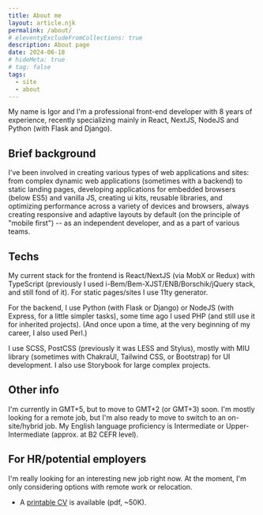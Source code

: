 ```yaml
---
title: About me
layout: article.njk
permalink: /about/
# eleventyExcludeFromCollections: true
description: About page
date: 2024-06-18
# hideMeta: true
# tag: false
tags:
  - site
  - about
---
```


<!--
@changed 2024.06.18, 05:41
-->

My name is Igor and I'm a professional front-end developer with 8 years of experience, recently specializing mainly in React, NextJS, NodeJS and Python (with Flask and Django).

## Brief background

I've been involved in creating various types of web applications and sites: from complex dynamic web applications (sometimes with a backend) to static landing pages, developing applications for embedded browsers (below ES5) and vanilla JS, creating ui kits, reusable libraries, and optimizing performance across a variety of devices and browsers, always creating responsive and adaptive layouts by default (on the principle of "mobile first") -- as an independent developer, and as a part of various teams.

## Techs

My current stack for the frontend is React/NextJS (via MobX or Redux) with TypeScript (previously I used i-Bem/Bem-XJST/ENB/Borschik/jQuery stack, and still fond of it). For static pages/sites I use 11ty generator.

For the backend, I use Python (with Flask or Django) or NodeJS (with Express, for a little simpler tasks), some time ago I used PHP (and still use it for inherited projects). (And once upon a time, at the very beginning of my career, I also used Perl.)

I use SCSS, PostCSS (previously it was LESS and Stylus), mostly with MIU library (sometimes with ChakraUI, Tailwind CSS, or Bootstrap) for UI development. I also use Storybook for large complex projects.

## Other info

I'm currently in GMT+5, but to move to GMT+2 (or GMT+3) soon. I'm mostly looking for a remote job, but I'm also ready to move to switch to an on-site/hybrid job. My English language proficiency is Intermediate or Upper-Intermediate (approx. at B2 CEFR level).

## For HR/potential employers

I'm really looking for an interesting new job right now. At the moment, I'm only considering options with remote work or relocation.

- A <a class="external" href="https://raw.githubusercontent.com/lilliputten/lilliputten.github.io/master/site/cv-lilliputten-2023-v1-1-3.pdf" title="External PDF link (~50K)" target="_blank">printable CV</a> is available (pdf, ~50K).
